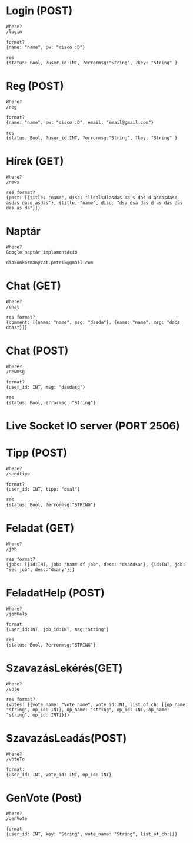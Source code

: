 # Login (POST)
    Where?
    /login

    format?  
    {name: "name", pw: "cisco :D"}

    res
    {status: Bool, ?user_id:INT, ?errormsg:"String", ?key: "String" }

# Reg (POST)

    Where?
    /reg

    format?
    {name: "name", pw: "cisco :D", email: "email@gmail.com"}

    res
    {status: Bool, ?user_id:INT, ?errormsg:"String", ?key: "String" }

# Hírek (GET)

    Where?
    /news

    res format?
    {post: [{title: "name", disc: "lldalsdlasdas da s das d asdasdasd asdas dasd asdas"}, {title: "name", disc: "dsa dsa das d as das das das as da"}]}

# Naptár

    Where?
    Google naptár implamentáció

    diakonkormanyzat.petrik@gmail.com

# Chat (GET)

    Where?
    /chat

    res format?
    {comment: [{name: "name", msg: "dasda"}, {name: "name", msg: "dads ddas"}]}


# Chat (POST)

    Where?
    /newmsg

    format?
    {user_id: INT, msg: "dasdasd"}

    res
    {status: Bool, errormsg: "String"}

# Live Socket IO server (PORT 2506)

# Tipp (POST)

    Where?
    /sendtipp

    format?
    {user_id: INT, tipp: "dsal"}

    res 
    {status: Bool, ?errormsg:"STRING"}

# Feladat (GET)

    Where?
    /job

    res format?
    {jobs: [{id:INT, job: "name of job", desc: "dsaddsa"}, {id:INT, job: "sec job", desc:"dsany"}]}

# FeladatHelp (POST)

    Where?
    /jobHelp

    format
    {user_id:INT, job_id:INT, msg:"String"}

    res 
    {status: Bool, ?errormsg:"STRING"}

# SzavazásLekérés(GET)

    Where?
    /vote

    res format?
    {votes: [{vote_name: "Vote name", vote_id:INT, list_of_ch: [{op_name: "string", op_id: INT}, op_name: "string", op_id: INT, op_name: "string", op_id: INT]}]} 

# SzavazásLeadás(POST)

    Where?
    /voteTo

    format:
    {user_id: INT, vote_id: INT, op_id: INT}

# GenVote (Post)

    Where?
    /genVote

    format
    {user_id: INT, key: "String", vote_name: "String", list_of_ch:[]}


